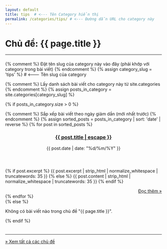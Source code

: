 ```yaml
---
layout: default
title: tips  # <--- Tên Category hiển thị
permalink: /categories/tips/ # <--- Đường dẫn URL cho category này
---
```


<h1 class="category-archive-title">Chủ đề: {{ page.title }}</h1>
<hr style="border-color: #ccc; margin: 1em 0 1.5em 0;">

{% comment %} Đặt tên slug của category này vào đây (phải khớp với category trong bài viết) {% endcomment %}
{% assign category_slug = 'tips' %} # <--- Tên slug của category

{% comment %} Lấy danh sách bài viết cho category này từ site.categories {% endcomment %}
{% assign posts_in_category = site.categories[category_slug] %}

{% if posts_in_category.size > 0 %}
  <div class="post-card-list">
    {% comment %} Sắp xếp bài viết theo ngày giảm dần (mới nhất trước) {% endcomment %}
    {% assign sorted_posts = posts_in_category | sort: 'date' | reverse %}
    {% for post in sorted_posts %}
      <article class="post-card">
        <header class="post-card-header">
          <h3 class="post-card-title">
            <a href="{{ post.url | relative_url }}">{{ post.title | escape }}</a>
          </h3>
          <div class="post-card-meta">
            <time datetime="{{ post.date | date_to_xmlschema }}" class="post-card-date">
              {{ post.date | date: "%d/%m/%Y" }}
            </time>
          </div>
        </header>
        <div class="post-card-excerpt">
          {% if post.excerpt %}
            {{ post.excerpt | strip_html | normalize_whitespace | truncatewords: 35 }}
          {% else %}
            {{ post.content | strip_html | normalize_whitespace | truncatewords: 35 }}
          {% endif %}
        </div>
         <footer class="post-card-footer" style="text-align: right; margin-top: 1em;">
              <a href="{{ post.url | relative_url }}" class="read-more">Đọc thêm &raquo;</a>
          </footer>
      </article>
    {% endfor %}
  </div>
{% else %}
  <p>Không có bài viết nào trong chủ đề "{{ page.title }}".</p>
{% endif %}

<hr style="margin-top: 2.5em; border-color: #ccc;">
<p><a href="{{ '/categories/' | relative_url }}">&raquo; Xem tất cả các chủ đề</a></p>